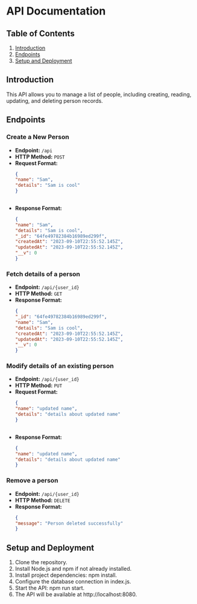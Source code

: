 # API Documentation

## Table of Contents
1. [Introduction](#introduction)
2. [Endpoints](#endpoints)
3. [Setup and Deployment](#setup-and-deployment)

## Introduction
This API allows you to manage a list of people, including creating, reading, updating, and deleting person records.

## Endpoints

### Create a New Person
- **Endpoint:** `/api`
- **HTTP Method:** `POST`
- **Request Format:**
  ```json
  {
  "name": "Sam",
  "details": "Sam is cool"
  }
 
- **Response Format:**
  ```json
  {
  "name": "Sam",
  "details": "Sam is cool",
  "_id": "64fe49782384b16989ed299f",
  "createdAt": "2023-09-10T22:55:52.145Z",
  "updatedAt": "2023-09-10T22:55:52.145Z",
  "__v": 0
  }

### Fetch details of a person
- **Endpoint:** `/api/{user_id}`
- **HTTP Method:** `GET`
- **Response Format:**
  ```json
  {
  "_id": "64fe49782384b16989ed299f",
  "name": "Sam",
  "details": "Sam is cool",
  "createdAt": "2023-09-10T22:55:52.145Z",
  "updatedAt": "2023-09-10T22:55:52.145Z",
  "__v": 0
  }

### Modify details of an existing person
- **Endpoint:** `/api/{user_id}`
- **HTTP Method:** `PUT`
- **Request Format:**
  ```json
  {
  "name": "updated name",
  "details": "details about updated name"
  }
 
- **Response Format:**
  ```json
  {
  "name": "updated name",
  "details": "details about updated name"
  }

### Remove a person
- **Endpoint:** `/api/{user_id}`
- **HTTP Method:** `DELETE` 
- **Response Format:**
  ```json
  {
  "message": "Person deleted successfully"
  }

## Setup and Deployment
1. Clone the repository.
2. Install Node.js and npm if not already installed.
3. Install project dependencies: npm install.
4. Configure the database connection in index.js.
5. Start the API: npm run start.
6. The API will be available at http://localhost:8080.
